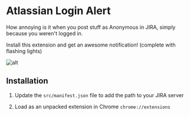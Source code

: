 # Atlassian Login Alert

How annoying is it when you post stuff as Anonymous in JIRA, simply because you weren't logged in.

Install this extension and get an awesome notification! (complete with flashing lights)

![alt]('/img/alert-example.png')

## Installation

1. Update the `src/manifest.json` file to add the path to your JIRA server

2. Load as an unpacked extension in Chrome
`chrome://extensions`

